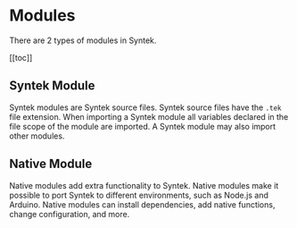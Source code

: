 # Modules

There are 2 types of modules in Syntek.

[[toc]]

## Syntek Module

Syntek modules are Syntek source files. Syntek source files have the `.tek` file extension. When importing a Syntek module all variables declared in the file scope of the module are imported. A Syntek module may also import other modules.

## Native Module

Native modules add extra functionality to Syntek. Native modules make it possible to port Syntek to different environments, such as Node.js and Arduino. Native modules can install dependencies, add native functions, change configuration, and more.
